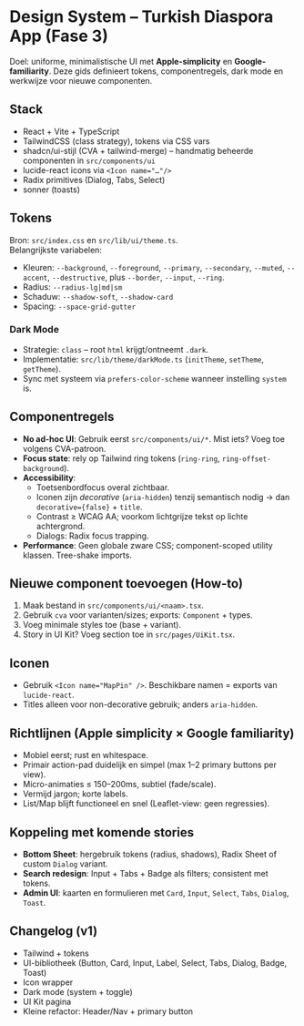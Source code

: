 # Design System – Turkish Diaspora App (Fase 3)

Doel: uniforme, minimalistische UI met **Apple-simplicity** en **Google-familiarity**. Deze gids definieert tokens, componentregels, dark mode en werkwijze voor nieuwe componenten.

## Stack
- React + Vite + TypeScript
- TailwindCSS (class strategy), tokens via CSS vars
- shadcn/ui-stijl (CVA + tailwind-merge) – handmatig beheerde componenten in `src/components/ui`
- lucide-react icons via `<Icon name="…"/>`
- Radix primitives (Dialog, Tabs, Select)
- sonner (toasts)

## Tokens
Bron: `src/index.css` en `src/lib/ui/theme.ts`.  
Belangrijkste variabelen:
- Kleuren: `--background`, `--foreground`, `--primary`, `--secondary`, `--muted`, `--accent`, `--destructive`, plus `--border`, `--input`, `--ring`.
- Radius: `--radius-lg|md|sm`
- Schaduw: `--shadow-soft`, `--shadow-card`
- Spacing: `--space-grid-gutter`

### Dark Mode
- Strategie: `class` – root `html` krijgt/ontneemt `.dark`.
- Implementatie: `src/lib/theme/darkMode.ts` (`initTheme`, `setTheme`, `getTheme`).
- Sync met systeem via `prefers-color-scheme` wanneer instelling `system` is.

## Componentregels
- **No ad-hoc UI**: Gebruik eerst `src/components/ui/*`. Mist iets? Voeg toe volgens CVA-patroon.
- **Focus state**: rely op Tailwind ring tokens (`ring-ring`, `ring-offset-background`).
- **Accessibility**:
  - Toetsenbordfocus overal zichtbaar.
  - Iconen zijn *decorative* (`aria-hidden`) tenzij semantisch nodig → dan `decorative={false}` + `title`.
  - Contrast ≥ WCAG AA; voorkom lichtgrijze tekst op lichte achtergrond.
  - Dialogs: Radix focus trapping.
- **Performance**: Geen globale zware CSS; component-scoped utility klassen. Tree-shake imports.

## Nieuwe component toevoegen (How-to)
1. Maak bestand in `src/components/ui/<naam>.tsx`.
2. Gebruik `cva` voor varianten/sizes; exports: `Component` + types.
3. Voeg minimale styles toe (base + variant).
4. Story in UI Kit? Voeg section toe in `src/pages/UiKit.tsx`.

## Iconen
- Gebruik `<Icon name="MapPin" />`. Beschikbare namen = exports van `lucide-react`.
- Titles alleen voor non-decorative gebruik; anders `aria-hidden`.

## Richtlijnen (Apple simplicity × Google familiarity)
- Mobiel eerst; rust en whitespace.
- Primair action-pad duidelijk en simpel (max 1–2 primary buttons per view).
- Micro-animaties ≤ 150–200ms, subtiel (fade/scale).
- Vermijd jargon; korte labels.
- List/Map blijft functioneel en snel (Leaflet-view: geen regressies).

## Koppeling met komende stories
- **Bottom Sheet**: hergebruik tokens (radius, shadows), Radix Sheet of custom `Dialog` variant.
- **Search redesign**: Input + Tabs + Badge als filters; consistent met tokens.
- **Admin UI**: kaarten en formulieren met `Card`, `Input`, `Select`, `Tabs`, `Dialog`, `Toast`.

## Changelog (v1)
- Tailwind + tokens
- UI-bibliotheek (Button, Card, Input, Label, Select, Tabs, Dialog, Badge, Toast)
- Icon wrapper
- Dark mode (system + toggle)
- UI Kit pagina
- Kleine refactor: Header/Nav + primary button
